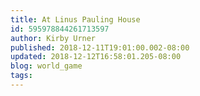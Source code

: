 ```yaml
---
title: At Linus Pauling House
id: 595978844261713597
author: Kirby Urner
published: 2018-12-11T19:01:00.002-08:00
updated: 2018-12-12T16:58:01.205-08:00
blog: world_game
tags: 
---
```


